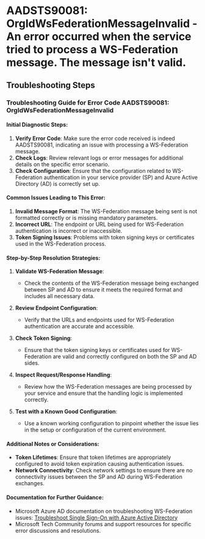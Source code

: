 # AADSTS90081: OrgIdWsFederationMessageInvalid - An error occurred when the service tried to process a WS-Federation message. The message isn't valid.


## Troubleshooting Steps
### Troubleshooting Guide for Error Code AADSTS90081: OrgIdWsFederationMessageInvalid

#### Initial Diagnostic Steps:
1. **Verify Error Code**: Make sure the error code received is indeed AADSTS90081, indicating an issue with processing a WS-Federation message.
2. **Check Logs**: Review relevant logs or error messages for additional details on the specific error scenario.
3. **Check Configuration**: Ensure that the configuration related to WS-Federation authentication in your service provider (SP) and Azure Active Directory (AD) is correctly set up.
   
#### Common Issues Leading to This Error:
1. **Invalid Message Format**: The WS-Federation message being sent is not formatted correctly or is missing mandatory parameters.
2. **Incorrect URL**: The endpoint or URL being used for WS-Federation authentication is incorrect or inaccessible.
3. **Token Signing Issues**: Problems with token signing keys or certificates used in the WS-Federation process.
   
#### Step-by-Step Resolution Strategies:
1. **Validate WS-Federation Message**:
   - Check the contents of the WS-Federation message being exchanged between SP and AD to ensure it meets the required format and includes all necessary data.

2. **Review Endpoint Configuration**:
   - Verify that the URLs and endpoints used for WS-Federation authentication are accurate and accessible.

3. **Check Token Signing**:
   - Ensure that the token signing keys or certificates used for WS-Federation are valid and correctly configured on both the SP and AD sides.

4. **Inspect Request/Response Handling**:
   - Review how the WS-Federation messages are being processed by your service and ensure that the handling logic is implemented correctly.

5. **Test with a Known Good Configuration**:
   - Use a known working configuration to pinpoint whether the issue lies in the setup or configuration of the current environment.

#### Additional Notes or Considerations:
- **Token Lifetimes**: Ensure that token lifetimes are appropriately configured to avoid token expiration causing authentication issues.
- **Network Connectivity**: Check network settings to ensure there are no connectivity issues between the SP and AD during WS-Federation exchanges.

#### Documentation for Further Guidance:
- Microsoft Azure AD documentation on troubleshooting WS-Federation issues: [Troubleshoot Single Sign-On with Azure Active Directory](https://docs.microsoft.com/en-us/azure/active-directory/hybrid/how-to-connect-fed-error)
- Microsoft Tech Community forums and support resources for specific error discussions and resolutions.